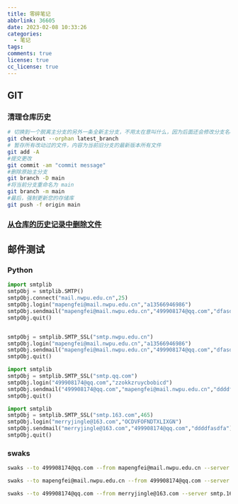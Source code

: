 ```yaml
---
title: 零碎笔记
abbrlink: 36605
date: 2023-02-08 10:33:26
categories:
  - 笔记
tags:
comments: true
license: true
cc_license: true
---
```




## GIT

### 清理仓库历史
``` bash
# 切换到一个脱离主分支的另外一条全新主分支，不用太在意叫什么，因为后面还会修改分支名称
git checkout --orphan latest_branch
# 暂存所有改动过的文件，内容为当前旧分支的最新版本所有文件
git add -A
#提交更改
git commit -am "commit message"
#删除原始主分支
git branch -D main
#将当前分支重命名为 main
git branch -m main
#最后，强制更新您的存储库
git push -f origin main

```

### [从仓库的历史记录中删除文件](https://docs.github.com/zh/repositories/working-with-files/managing-large-files/about-large-files-on-github#removing-files-from-a-repositorys-history)


## 邮件测试

### Python
```python
import smtplib
smtpObj = smtplib.SMTP()
smtpObj.connect("mail.nwpu.edu.cn",25)
smtpObj.login("mapengfei@mail.nwpu.edu.cn","a13566946986")
smtpObj.sendmail("mapengfei@mail.nwpu.edu.cn","499908174@qq.com","dfasdfa")
smtpObj.quit()


smtpObj = smtplib.SMTP_SSL("smtp.nwpu.edu.cn")
smtpObj.login("mapengfei@mail.nwpu.edu.cn","a13566946986")
smtpObj.sendmail("mapengfei@mail.nwpu.edu.cn","499908174@qq.com","dfasdfa")
smtpObj.quit()

import smtplib
smtpObj = smtplib.SMTP_SSL("smtp.qq.com")
smtpObj.login("499908174@qq.com","zzokkzruycbobicd")
smtpObj.sendmail("499908174@qq.com","mapengfei@mail.nwpu.edu.cn","ddddfasdfa")
smtpObj.quit()

import smtplib
smtpObj = smtplib.SMTP_SSL("smtp.163.com",465)
smtpObj.login("merryjingle@163.com","OCDVFOFNDTXLIXGN")
smtpObj.sendmail("merryjingle@163.com","499908174@qq.com","ddddfasdfa")
smtpObj.quit()
```

### swaks

``` bash
swaks --to 499908174@qq.com --from mapengfei@mail.nwpu.edu.cn --server smtp.nwpu.edu.cn --auth login --auth-user mapengfei@mail.nwpu.edu.cn  -p 25

swaks --to mapengfei@mail.nwpu.edu.cn --from 499908174@qq.com --server smtp.qq.com --auth plain --auth-user 499908174@qq.com  -tls -p 587

swaks --to 499908174@qq.com --from merryjingle@163.com --server smtp.163.com --auth login --auth-user merryjingle@163.com -p 25
```
